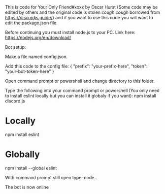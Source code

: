 This is code for Your Only Friend#xxxx by Oscar Hurst (Some code may be edited by others and the original code is stolen *cough* *cough* borrowed from https://discordjs.guide/) and if you want to use this code you will want to edit the package.json file.

Before continuing you must install node.js to your PC. Link here: https://nodejs.org/en/download/

Bot setup:

Make a file named config.json.

Add this code to the config file:
{
	"prefix": "your-prefix-here",
	"token": "your-bot-token-here"
}

Open command prompt or powershell and change directory to this folder.

Type the following into your command prompt or powershell (You only need to install eslint locally but you can install it globaly if you want):
npm install discord.js
# Locally
npm install eslint
# Globally
npm install --global eslint

With command prompt still open type:
node .

The bot is now online